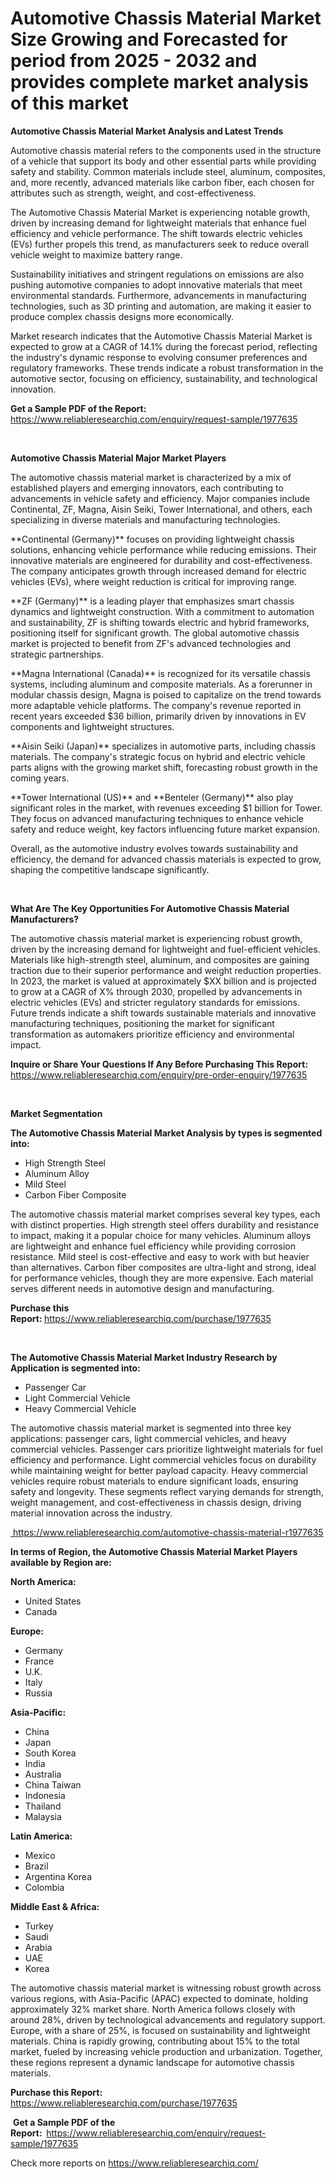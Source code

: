 <p><h1>Automotive Chassis Material Market Size Growing and Forecasted for period from 2025 - 2032 and provides complete market analysis of this market</h1></p><p><strong>Automotive Chassis Material Market Analysis and Latest Trends</strong></p>
<p><p>Automotive chassis material refers to the components used in the structure of a vehicle that support its body and other essential parts while providing safety and stability. Common materials include steel, aluminum, composites, and, more recently, advanced materials like carbon fiber, each chosen for attributes such as strength, weight, and cost-effectiveness.</p><p>The Automotive Chassis Material Market is experiencing notable growth, driven by increasing demand for lightweight materials that enhance fuel efficiency and vehicle performance. The shift towards electric vehicles (EVs) further propels this trend, as manufacturers seek to reduce overall vehicle weight to maximize battery range. </p><p>Sustainability initiatives and stringent regulations on emissions are also pushing automotive companies to adopt innovative materials that meet environmental standards. Furthermore, advancements in manufacturing technologies, such as 3D printing and automation, are making it easier to produce complex chassis designs more economically. </p><p>Market research indicates that the Automotive Chassis Material Market is expected to grow at a CAGR of 14.1% during the forecast period, reflecting the industry's dynamic response to evolving consumer preferences and regulatory frameworks. These trends indicate a robust transformation in the automotive sector, focusing on efficiency, sustainability, and technological innovation.</p></p>
<p><strong>Get a Sample PDF of the Report:&nbsp;</strong> <a href="https://www.reliableresearchiq.com/enquiry/request-sample/1977635?utm_campaign=1119&utm_medium=2&utm_source=Github&utm_content=ia&utm_term=04022025&utm_id=automotive-chassis-material">https://www.reliableresearchiq.com/enquiry/request-sample/1977635</a></p>
<p>&nbsp;</p>
<p><strong>Automotive Chassis Material Major Market Players</strong></p>
<p><p>The automotive chassis material market is characterized by a mix of established players and emerging innovators, each contributing to advancements in vehicle safety and efficiency. Major companies include Continental, ZF, Magna, Aisin Seiki, Tower International, and others, each specializing in diverse materials and manufacturing technologies.</p><p>**Continental (Germany)** focuses on providing lightweight chassis solutions, enhancing vehicle performance while reducing emissions. Their innovative materials are engineered for durability and cost-effectiveness. The company anticipates growth through increased demand for electric vehicles (EVs), where weight reduction is critical for improving range.</p><p>**ZF (Germany)** is a leading player that emphasizes smart chassis dynamics and lightweight construction. With a commitment to automation and sustainability, ZF is shifting towards electric and hybrid frameworks, positioning itself for significant growth. The global automotive chassis market is projected to benefit from ZF's advanced technologies and strategic partnerships.</p><p>**Magna International (Canada)** is recognized for its versatile chassis systems, including aluminum and composite materials. As a forerunner in modular chassis design, Magna is poised to capitalize on the trend towards more adaptable vehicle platforms. The company's revenue reported in recent years exceeded $36 billion, primarily driven by innovations in EV components and lightweight structures.</p><p>**Aisin Seiki (Japan)** specializes in automotive parts, including chassis materials. The company's strategic focus on hybrid and electric vehicle parts aligns with the growing market shift, forecasting robust growth in the coming years. </p><p>**Tower International (US)** and **Benteler (Germany)** also play significant roles in the market, with revenues exceeding $1 billion for Tower. They focus on advanced manufacturing techniques to enhance vehicle safety and reduce weight, key factors influencing future market expansion.</p><p>Overall, as the automotive industry evolves towards sustainability and efficiency, the demand for advanced chassis materials is expected to grow, shaping the competitive landscape significantly.</p></p>
<p>&nbsp;</p>
<p><strong>What Are The Key Opportunities For Automotive Chassis Material Manufacturers?</strong></p>
<p><p>The automotive chassis material market is experiencing robust growth, driven by the increasing demand for lightweight and fuel-efficient vehicles. Materials like high-strength steel, aluminum, and composites are gaining traction due to their superior performance and weight reduction properties. In 2023, the market is valued at approximately $XX billion and is projected to grow at a CAGR of X% through 2030, propelled by advancements in electric vehicles (EVs) and stricter regulatory standards for emissions. Future trends indicate a shift towards sustainable materials and innovative manufacturing techniques, positioning the market for significant transformation as automakers prioritize efficiency and environmental impact.</p></p>
<p><strong>Inquire or Share Your Questions If Any Before Purchasing This Report:</strong> <a href="https://www.reliableresearchiq.com/enquiry/pre-order-enquiry/1977635?utm_campaign=1119&utm_medium=2&utm_source=Github&utm_content=ia&utm_term=04022025&utm_id=automotive-chassis-material">https://www.reliableresearchiq.com/enquiry/pre-order-enquiry/1977635</a></p>
<p>&nbsp;</p>
<p><strong>Market Segmentation</strong></p>
<p><strong>The Automotive Chassis Material Market Analysis by types is segmented into:</strong></p>
<p><ul><li>High Strength Steel</li><li>Aluminum Alloy</li><li>Mild Steel</li><li>Carbon Fiber Composite</li></ul></p>
<p><p>The automotive chassis material market comprises several key types, each with distinct properties. High strength steel offers durability and resistance to impact, making it a popular choice for many vehicles. Aluminum alloys are lightweight and enhance fuel efficiency while providing corrosion resistance. Mild steel is cost-effective and easy to work with but heavier than alternatives. Carbon fiber composites are ultra-light and strong, ideal for performance vehicles, though they are more expensive. Each material serves different needs in automotive design and manufacturing.</p></p>
<p><strong>Purchase this Report:&nbsp;</strong><a href="https://www.reliableresearchiq.com/purchase/1977635?utm_campaign=1119&utm_medium=2&utm_source=Github&utm_content=ia&utm_term=04022025&utm_id=automotive-chassis-material">https://www.reliableresearchiq.com/purchase/1977635</a></p>
<p>&nbsp;</p>
<p><strong>The Automotive Chassis Material Market Industry Research by Application is segmented into:</strong></p>
<p><ul><li>Passenger Car</li><li>Light Commercial Vehicle</li><li>Heavy Commercial Vehicle</li></ul></p>
<p><p>The automotive chassis material market is segmented into three key applications: passenger cars, light commercial vehicles, and heavy commercial vehicles. Passenger cars prioritize lightweight materials for fuel efficiency and performance. Light commercial vehicles focus on durability while maintaining weight for better payload capacity. Heavy commercial vehicles require robust materials to endure significant loads, ensuring safety and longevity. These segments reflect varying demands for strength, weight management, and cost-effectiveness in chassis design, driving material innovation across the industry.</p></p>
<p><a href="https://www.reliableresearchiq.com/automotive-chassis-material-r1977635?utm_campaign=1119&utm_medium=2&utm_source=Github&utm_content=ia&utm_term=04022025&utm_id=automotive-chassis-material">&nbsp;https://www.reliableresearchiq.com/automotive-chassis-material-r1977635</a></p>
<p><strong>In terms of Region, the Automotive Chassis Material Market Players available by Region are:</strong></p>
<p>
    <p> <strong> North America: </strong>
        <ul>
            <li>United States</li>
            <li>Canada</li>
        </ul>
        </p> 
    <p> <strong> Europe: </strong>
        <ul>
            <li>Germany</li>
            <li>France</li>
            <li>U.K.</li>
            <li>Italy</li>
            <li>Russia</li>
        </ul>
        </p> 
    <p> <strong> Asia-Pacific: </strong>
        <ul>
            <li>China</li>
            <li>Japan</li>
            <li>South Korea</li>
            <li>India</li>
            <li>Australia</li>
            <li>China Taiwan</li>
            <li>Indonesia</li>
            <li>Thailand</li>
            <li>Malaysia</li>
        </ul>
        </p> 
    <p> <strong> Latin America: </strong>
        <ul>
            <li>Mexico</li>
            <li>Brazil</li>
            <li>Argentina Korea</li>
            <li>Colombia</li>
        </ul>
        </p> 
    <p> <strong> Middle East & Africa: </strong>
        <ul>
            <li>Turkey</li>
            <li>Saudi</li>
            <li>Arabia</li>
            <li>UAE</li>
            <li>Korea</li>
        </ul>
    </p>
    </p>
<p><p>The automotive chassis material market is witnessing robust growth across various regions, with Asia-Pacific (APAC) expected to dominate, holding approximately 32% market share. North America follows closely with around 28%, driven by technological advancements and regulatory support. Europe, with a share of 25%, is focused on sustainability and lightweight materials. China is rapidly growing, contributing about 15% to the total market, fueled by increasing vehicle production and urbanization. Together, these regions represent a dynamic landscape for automotive chassis materials.</p></p>
<p><strong>Purchase this Report: </strong><a href="https://www.reliableresearchiq.com/purchase/1977635?utm_campaign=1119&utm_medium=2&utm_source=Github&utm_content=ia&utm_term=04022025&utm_id=automotive-chassis-material">https://www.reliableresearchiq.com/purchase/1977635</a></p>
<p>&nbsp;<strong>Get a Sample PDF of the Report:&nbsp;&nbsp;</strong><a href="https://www.reliableresearchiq.com/enquiry/request-sample/1977635?utm_campaign=1119&utm_medium=2&utm_source=Github&utm_content=ia&utm_term=04022025&utm_id=automotive-chassis-material">https://www.reliableresearchiq.com/enquiry/request-sample/1977635</a></p>
<p><strong></strong></p>
<p>Check more reports on <a href="https://www.reliableresearchiq.com/?utm_campaign=1119&utm_medium=2&utm_source=Github&utm_content=ia&utm_term=04022025&utm_id=automotive-chassis-material">https://www.reliableresearchiq.com/</a></p>